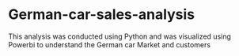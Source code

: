 # German-car-sales-analysis
This analysis was conducted using Python and was visualized using Powerbi to understand the German car Market and customers

